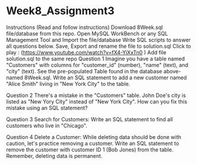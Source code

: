 # Week8_Assignment3
Instructions (Read and follow instructions)
Download 8Week.sql file/database from this repo.
Open MySQL WorkBench or any SQL Management Tool and Import the file/database
Write SQL scripts to answer all questions below.
Save, Export and rename the file to solution.sql Click to play : (https://www.youtube.com/watch?v=fX4-YiXxTn0 )
Add file solution.sql to the same repo
Question 1
Imagine you have a table named "Customers" with columns for "customer_id" (number), "name" (text), and "city" (text). See the pre-populated Table found in the database above-named 8Week.sql. Write an SQL statement to add a new customer named "Alice Smith" living in "New York City" to the table.

Question 2
There's a mistake in the "Customers" table. John Doe's city is listed as "New Yory City" instead of "New York City". How can you fix this mistake using an SQL statement?

Question 3
Search for Customers: Write an SQL statement to find all customers who live in "Chicago".

Question 4
Delete a Customer: While deleting data should be done with caution, let's practice removing a customer. Write an SQL statement to remove the customer with customer ID 1 (Bob Jones) from the table. Remember, deleting data is permanent.

